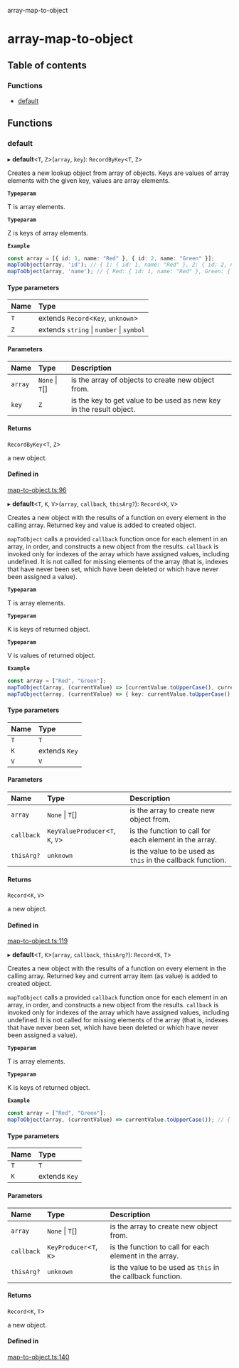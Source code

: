 array-map-to-object

# array-map-to-object

## Table of contents

### Functions

- [default](README.md#default)

## Functions

### default

▸ **default**<`T`, `Z`\>(`array`, `key`): `RecordByKey`<`T`, `Z`\>

Creates a new lookup object from array of objects. Keys are values of array elements with the given key, values are array elements.

**`Typeparam`**

T is array elements.

**`Typeparam`**

Z is keys of array elements.

**`Example`**

```ts
const array = [{ id: 1, name: "Red" }, { id: 2, name: "Green" }];
mapToObject(array, 'id'); // { 1: { id: 1, name: "Red" }, 2: { id: 2, name: "Green" } }
mapToObject(array, 'name'); // { Red: { id: 1, name: "Red" }, Green: { id: 2, name: "Green" } }
```

#### Type parameters

| Name | Type |
| :------ | :------ |
| `T` | extends `Record`<`Key`, `unknown`\> |
| `Z` | extends `string` \| `number` \| `symbol` |

#### Parameters

| Name | Type | Description |
| :------ | :------ | :------ |
| `array` | `None` \| `T`[] | is the array of objects to create new object from. |
| `key` | `Z` | is the key to get value to be used as new key in the result object. |

#### Returns

`RecordByKey`<`T`, `Z`\>

a new object.

#### Defined in

[map-to-object.ts:96](https://github.com/ozum/array-map-to-object/blob/a962670/src/map-to-object.ts#L96)

▸ **default**<`T`, `K`, `V`\>(`array`, `callback`, `thisArg?`): `Record`<`K`, `V`\>

Creates a new object with the results of a function on every element in the calling array.
Returned key and value is added to created object.

`mapToObject` calls a provided `callback` function once for each element in an array, in order, and constructs a new object from the results.
`callback` is invoked only for indexes of the array which have assigned values, including undefined. It is not called for missing elements
of the array (that is, indexes that have never been set, which have been deleted or which have never been assigned a value).

**`Typeparam`**

T is array elements.

**`Typeparam`**

K is keys of returned object.

**`Typeparam`**

V is values of returned object.

**`Example`**

```ts
const array = ["Red", "Green"];
mapToObject(array, (currentValue) => [currentValue.toUpperCase(), currentValue.toLowerCase()]); // { "RED": "Red", "GREEN": "Green" }
mapToObject(array, (currentValue) => { key: currentValue.toUpperCase(), value: currentValue.toLowerCase() }); // { "RED": "Red", "GREEN": "Green" }
```

#### Type parameters

| Name | Type |
| :------ | :------ |
| `T` | `T` |
| `K` | extends `Key` |
| `V` | `V` |

#### Parameters

| Name | Type | Description |
| :------ | :------ | :------ |
| `array` | `None` \| `T`[] | is the array to create new object from. |
| `callback` | `KeyValueProducer`<`T`, `K`, `V`\> | is the function to call for each element in the array. |
| `thisArg?` | `unknown` | is the value to be used as `this` in the callback function. |

#### Returns

`Record`<`K`, `V`\>

a new object.

#### Defined in

[map-to-object.ts:119](https://github.com/ozum/array-map-to-object/blob/a962670/src/map-to-object.ts#L119)

▸ **default**<`T`, `K`\>(`array`, `callback`, `thisArg?`): `Record`<`K`, `T`\>

Creates a new object with the results of a function on every element in the calling array.
Returned key and current array item (as value) is added to created object.

`mapToObject` calls a provided `callback` function once for each element in an array, in order, and constructs a new object from the results.
`callback` is invoked only for indexes of the array which have assigned values, including undefined. It is not called for missing elements
of the array (that is, indexes that have never been set, which have been deleted or which have never been assigned a value).

**`Typeparam`**

T is array elements.

**`Typeparam`**

K is keys of returned object.

**`Example`**

```ts
const array = ["Red", "Green"];
mapToObject(array, (currentValue) => currentValue.toUpperCase()); // { "RED": "Red", "GREEN": "Green" }
```

#### Type parameters

| Name | Type |
| :------ | :------ |
| `T` | `T` |
| `K` | extends `Key` |

#### Parameters

| Name | Type | Description |
| :------ | :------ | :------ |
| `array` | `None` \| `T`[] | is the array to create new object from. |
| `callback` | `KeyProducer`<`T`, `K`\> | is the function to call for each element in the array. |
| `thisArg?` | `unknown` | is the value to be used as `this` in the callback function. |

#### Returns

`Record`<`K`, `T`\>

a new object.

#### Defined in

[map-to-object.ts:140](https://github.com/ozum/array-map-to-object/blob/a962670/src/map-to-object.ts#L140)
